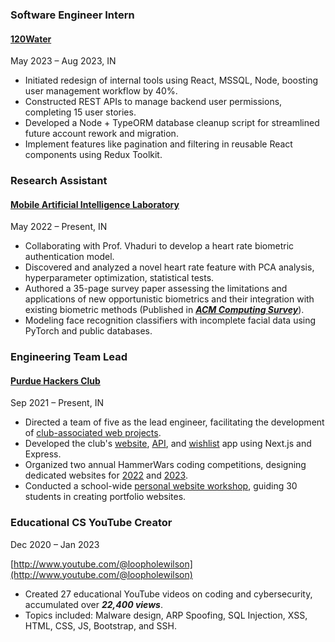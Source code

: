 ### Software Engineer Intern

#### [120Water](https://120water.com/)

May 2023 – Aug 2023, IN

- Initiated redesign of internal tools using React, MSSQL, Node, boosting user management workflow by 40%.
- Constructed REST APIs to manage backend user permissions, completing 15 user stories.
- Developed a Node + TypeORM database cleanup script for streamlined future account rework and migration.
- Implement features like pagination and filtering in reusable React components using Redux Toolkit.

### Research Assistant

#### [Mobile Artificial Intelligence Laboratory](https://polytechnic.purdue.edu/facilities/mobile-artificial-intelligence-laboratory)

May 2022 – Present, IN

- Collaborating with Prof. Vhaduri to develop a heart rate biometric authentication model.
- Discovered and analyzed a novel heart rate feature with PCA analysis, hyperparameter optimization, statistical tests.
- Authored a 35-page survey paper assessing the limitations and applications of new opportunistic biometrics and their integration with existing biometric methods (Published in **_[ACM Computing Survey](https://doi.org/10.1145/3603705)_**).
- Modeling face recognition classifiers with incomplete facial data using PyTorch and public databases.

### Engineering Team Lead

#### [Purdue Hackers Club](https://www.purduehackers.com/)

Sep 2021 – Present, IN

- Directed a team of five as the lead engineer, facilitating the development of [club-associated web projects](https://github.com/purduehackers).
- Developed the club's [website](https://www.purduehackers.com/), [API](https://github.com/purduehackers/api), and [wishlist](https://github.com/purduehackers/wishlist-sugar) app using Next.js and Express.
- Organized two annual HammerWars coding competitions, designing dedicated websites for [2022](https://hammerwar-v1.vercel.app/hammerwars.html) and [2023](https://hammerwars.purduehackers.com/).
- Conducted a school-wide [personal website workshop](https://events.purduehackers.com/personal-website-workshop-s22), guiding 30 students in creating portfolio websites.

### Educational CS YouTube Creator

Dec 2020 – Jan 2023

[http://www.youtube.com/@loopholewilson](http://www.youtube.com/@loopholewilson)

- Created 27 educational YouTube videos on coding and cybersecurity, accumulated over **_22,400 views_**.
- Topics included: Malware design, ARP Spoofing, SQL Injection, XSS, HTML, CSS, JS, Bootstrap, and SSH.
